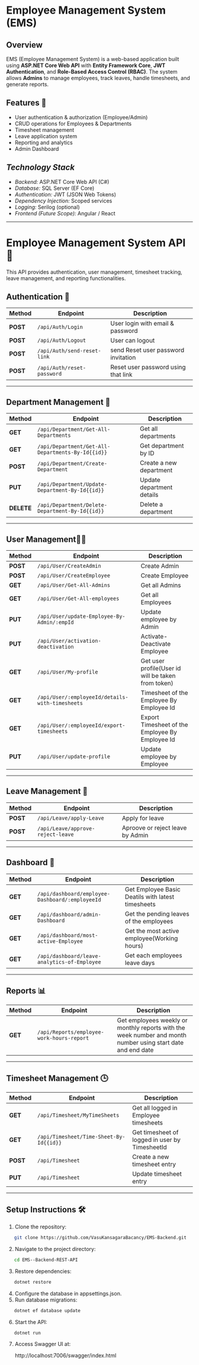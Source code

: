 # Employee Management System (EMS)

## Overview
EMS (Employee Management System) is a web-based application built using **ASP.NET Core Web API** with **Entity Framework Core**, **JWT Authentication**, and **Role-Based Access Control (RBAC)**. The system allows **Admins** to manage employees, track leaves, handle timesheets, and generate reports.



## Features 🎯
- User authentication & authorization (Employee/Admin)
- CRUD operations for Employees & Departments
- Timesheet management
- Leave application system
- Reporting and analytics
- Admin Dashboard

## *Technology Stack*
- *Backend:* ASP.NET Core Web API (C#)
- *Database:* SQL Server (EF Core)
- *Authentication:* JWT (JSON Web Tokens)
- *Dependency Injection:* Scoped services
- *Logging:* Serilog (optional)
- *Frontend (Future Scope):* Angular / React

---

# Employee Management System API 📌

This API provides authentication, user management, timesheet tracking, leave management, and reporting functionalities.

## Authentication 🔑
| Method | Endpoint | Description |
|--------|---------|-------------|
| **POST** | `/api/Auth/Login` | User login with email & password |
| **POST** | `/api/Auth/Logout` | User can logout |
| **POST** | `/api/Auth/send-reset-link` |send Reset user password invitation |
| **POST** | `/api/Auth/reset-password` |Reset user password using that link|

---

## Department Management 📁
| Method | Endpoint | Description |
|--------|---------|-------------|
| **GET** | `/api/Department/Get-All-Departments` | Get all departments |
| **GET** | `/api/Department/Get-All-Departments-By-Id{{id}}` | Get department by ID |
| **POST** | `/api/Department/Create-Department` | Create a new department |
| **PUT** | `/api/Department/Update-Department-By-Id{{id}}` | Update department details |
| **DELETE** | `/api/Department/Delete-Department-By-Id{{id}}` | Delete a department |

---

## User Management👨‍💼
| Method | Endpoint | Description |
|--------|---------|-------------|
| **POST** | `/api/User/CreateAdmin` | Create Admin |
| **POST** | `/api/User/CreateEmployee` | Create Employee |
| **GET** | `/api/User/Get-All-Admins` | Get all Admins |
| **GET** | `/api/User/Get-All-employees` | Get all Employees |
| **PUT** | `/api/User/update-Employee-By-Admin/:empId` | Update employee by Admin |
| **PUT** | `/api/User/activation-deactivation` | Activate-Deactivate Employee |
| **GET** | `/api/User/My-profile` | Get user profile(User id will be taken from token) |
| **GET** | `/api/User/:employeeId/details-with-timesheets` | Timesheet of the Employee By Employee Id |
| **GET** | `/api/User/:employeeId/export-timesheets` |Export Timesheet of the Employee By Employee Id |
| **PUT** | `/api/User/update-profile` |  Update employee by Employee |

---

## Leave Management 📆
| Method | Endpoint | Description |
|--------|---------|-------------|
| **POST** | `/api/Leave/apply-Leave` | Apply for leave |
| **POST** | `/api/Leave/approve-reject-leave` | Aproove or reject leave by Admin |

---

## Dashboard  📁
| Method | Endpoint | Description |
|--------|---------|-------------|
| **GET** | `/api/dashboard/employee-Dashboard/:employeeId` | Get Employee Basic Deatils with latest timesheets |
| **GET** | `/api/dashboard/admin-Dashboard` | Get the pending leaves of  the employees  |
| **GET** | `/api/dashboard/most-active-Employee` | Get the most active employee(Working hours) |
| **GET** | `/api/dashboard/leave-analytics-of-Employee` | Get each employees leave days |

---
## Reports 📊
| Method | Endpoint | Description |
|--------|---------|-------------|
| **GET** | `/api/Reports/employee-work-hours-report` | Get employees weekly or monthly reports with the week number and month number using start date and end date|

---

## Timesheet Management 🕒
| Method | Endpoint | Description |
|--------|---------|-------------|
| **GET** | `/api/Timesheet/MyTimeSheets` | Get all logged in Employee timesheets |
| **GET** | `/api/Timesheet/Time-Sheet-By-Id{{id}}` | Get timesheet of logged in user  by TimesheetId  |
| **POST** | `/api/Timesheet` | Create a new timesheet entry |
| **PUT** | `/api/Timesheet` | Update timesheet entry |

---
## Setup Instructions 🛠️


1. Clone the repository:
```sh
   git clone https://github.com/VasuKansagaraBacancy/EMS-Backend.git
```  
2. Navigate to the project directory:  
```sh
   cd EMS--Backend-REST-API
```  
3. Restore dependencies:  
```sh
   dotnet restore
```
4. Configure the database in appsettings.json.
5. Run database migrations:  
```sh
   dotnet ef database update
```  
6. Start the API:  
```sh
   dotnet run
```   
7. Access Swagger UI at:  
   
    http://localhost:7006/swagger/index.html



